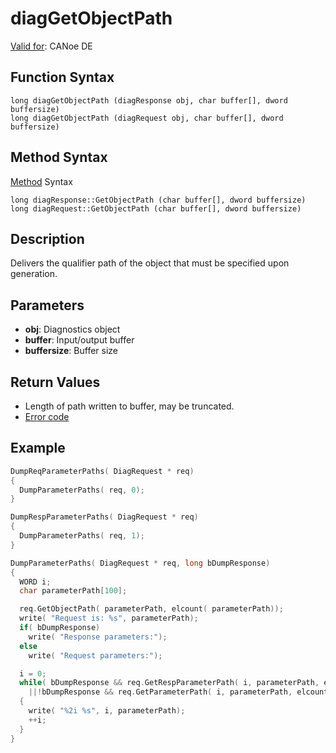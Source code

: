 # diagGetObjectPath

[Valid for](../../../Shared/FeatureAvailability.md): CANoe DE

## Function Syntax

```
long diagGetObjectPath (diagResponse obj, char buffer[], dword buffersize)
long diagGetObjectPath (diagRequest obj, char buffer[], dword buffersize)
```

## Method Syntax

[Method](../../../Shared/CAPL/General/ClassesAndObjects.md) Syntax

```
long diagResponse::GetObjectPath (char buffer[], dword buffersize)
long diagRequest::GetObjectPath (char buffer[], dword buffersize)
```

## Description

Delivers the qualifier path of the object that must be specified upon generation.

## Parameters

- **obj**: Diagnostics object
- **buffer**: Input/output buffer
- **buffersize**: Buffer size

## Return Values

- Length of path written to buffer, may be truncated.
- [Error code](../CAPLfunctionsDiagnosticsErrorCode.md)

## Example

```c
DumpReqParameterPaths( DiagRequest * req)
{
  DumpParameterPaths( req, 0);
}

DumpRespParameterPaths( DiagRequest * req)
{
  DumpParameterPaths( req, 1);
}

DumpParameterPaths( DiagRequest * req, long bDumpResponse)
{
  WORD i;
  char parameterPath[100];

  req.GetObjectPath( parameterPath, elcount( parameterPath));
  write( "Request is: %s", parameterPath);
  if( bDumpResponse)
    write( "Response parameters:");
  else
    write( "Request parameters:");

  i = 0;
  while( bDumpResponse && req.GetRespParameterPath( i, parameterPath, elcount( parameterPath)) > 0
    ||!bDumpResponse && req.GetParameterPath( i, parameterPath, elcount( parameterPath)) > 0)
  {
    write( "%2i %s", i, parameterPath);
    ++i;
  }
}
```
